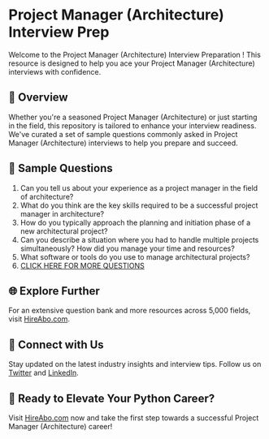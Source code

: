 # Project Manager (Architecture) Interview Prep

Welcome to the Project Manager (Architecture) Interview Preparation ! This resource is designed to help you ace your Project Manager (Architecture) interviews with confidence.

## 🚀 Overview

Whether you're a seasoned Project Manager (Architecture) or just starting in the field, this repository is tailored to enhance your interview readiness. We've curated a set of sample questions commonly asked in Project Manager (Architecture) interviews to help you prepare and succeed.

## 📝 Sample Questions

1. Can you tell us about your experience as a project manager in the field of architecture?
2. What do you think are the key skills required to be a successful project manager in architecture?
3. How do you typically approach the planning and initiation phase of a new architectural project?
4. Can you describe a situation where you had to handle multiple projects simultaneously? How did you manage your time and resources?
5. What software or tools do you use to manage architectural projects?
6. [CLICK HERE FOR MORE QUESTIONS](https://hireabo.com/job/6_3_7/Project%20Manager%20Architecture)

## 🌐 Explore Further

For an extensive question bank and more resources across 5,000 fields, visit [HireAbo.com](https://www.hireabo.com).

## 📱 Connect with Us

Stay updated on the latest industry insights and interview tips. Follow us on [Twitter](https://twitter.com/hireabo) and [LinkedIn](https://www.linkedin.com/in/hire-abo-3609972a8/).

## 🚀 Ready to Elevate Your Python Career?

Visit [HireAbo.com](https://www.hireabo.com) now and take the first step towards a successful Project Manager (Architecture) career!
